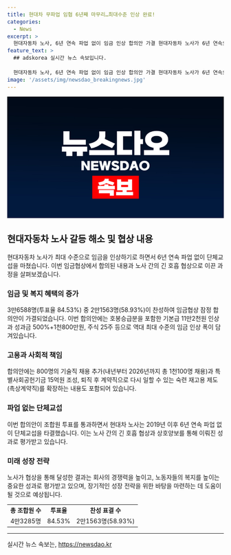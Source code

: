 ```yaml
---
title: 현대차 무파업 임협 6년째 마무리…최대수준 인상 완료!
categories:
  - News
excerpt: >
  현대자동차 노사, 6년 연속 파업 없이 임금 인상 합의안 가결 현대자동차 노사가 6년 연속으로 파업 없이 임금을 인상하는 합의안을 찬성했다. 노조 조합원 대상 찬반투표에서 84.53%의 투표율과 58.93%의 찬성으로 합의안이 가결됐다. 이번 합의안은 기본급 11만2천원 인상과 성과금 500%+1천800만원, 주식 25주 등으로 역대 최대 수준의 임금 인상을 포함하고 있으며, 추가적인 혜택도 포함돼 있다. 이로써 현대차 노사는 6년 연속 파업 없이 단체교섭을 타결했다.
feature_text: >
  ## adskorea 실시간 뉴스 속보입니다.

  현대자동차 노사, 6년 연속 파업 없이 임금 인상 합의안 가결 현대자동차 노사가 6년 연속으로 파업 없이 임금을 인상하는 합의안을 찬성했다. 노조 조합원 대상 찬반투표에서 84.53%의 투표율과 58.93%의 찬성으로 합의안이 가결됐다. 이번 합의안은 기본급 11만2천원 인상과 성과금 500%+1천800만원, 주식 25주 등으로 역대 최대 수준의 임금 인상을 포함하고 있으며, 추가적인 혜택도 포함돼 있다. 이로써 현대차 노사는 6년 연속 파업 없이 단체교섭을 타결했다.
image: '/assets/img/newsdao_breakingnews.jpg'
---
```


<p><img src="/assets/img/newsdao_breakingnews.jpg" alt="adskorea 속보" /></p>

<h2 data-ke-size="size26">현대자동차 노사 갈등 해소 및 협상 내용</h2>

<p data-ke-size="size16">현대자동차 노사가 최대 수준으로 임금을 인상하기로 하면서 6년 연속 파업 없이 단체교섭을 마쳤습니다. 이번 임금협상에서 합의된 내용과 노사 간의 긴 호흡 협상으로 이끈 과정을 살펴보겠습니다.</p>

<h3>임금 및 복지 혜택의 증가</h3>

<p data-ke-size="size16">3만6588명(투표율 84.53%) 중 2만1563명(58.93%)이 찬성하여 임금협상 잠정 합의안이 가결되었습니다. 이번 합의안에는 호봉승급분을 포함한 기본급 11만2천원 인상과 성과금 500%+1천800만원, 주식 25주 등으로 역대 최대 수준의 임금 인상 폭이 담겨있습니다.</p>

<h3>고용과 사회적 책임</h3>

<p data-ke-size="size16">합의안에는 800명의 기술직 채용 추가(내년부터 2026년까지 총 1천100명 채용)과 특별사회공헌기금 15억원 조성, 퇴직 후 계약직으로 다시 일할 수 있는 숙련 재고용 제도(촉상계약직)를 확장하는 내용도 포함되어 있습니다.</p>

<h3>파업 없는 단체교섭</h3>

<p data-ke-size="size16">이번 합의안이 조합원 투표를 통과하면서 현대차 노사는 2019년 이후 6년 연속 파업 없이 단체교섭을 타결했습니다. 이는 노사 간의 긴 호흡 협상과 상호양보를 통해 이뤄진 성과로 평가받고 있습니다.</p>

<h3>미래 성장 전략</h3>

<p data-ke-size="size16">노사가 협상을 통해 달성한 결과는 회사의 경쟁력을 높이고, 노동자들의 복지를 높이는 중요한 성과로 평가받고 있으며, 장기적인 성장 전략을 위한 바탕을 마련하는 데 도움이 될 것으로 예상됩니다.</p>

<table>
  <tr>
    <td style="text-align: center; height: 17px;"><b>총 조합원 수</b></td>
    <td style="text-align: center; height: 17px;"><b>투표율</b></td>
    <td style="text-align: center; height: 17px;"><b>찬성 표결 수</b></td>
  </tr>
  <tr>
    <td style="text-align: center; height: 17px;">4만3285명</td>
    <td style="text-align: center; height: 17px;">84.53%</td>
    <td style="text-align: center; height: 17px;">2만1563명(58.93%)</td>
  </tr>
</table>

<hr>
실시간 뉴스 속보는, <a href="https://newsdao.kr" rel="dofollow">https://newsdao.kr</a>


